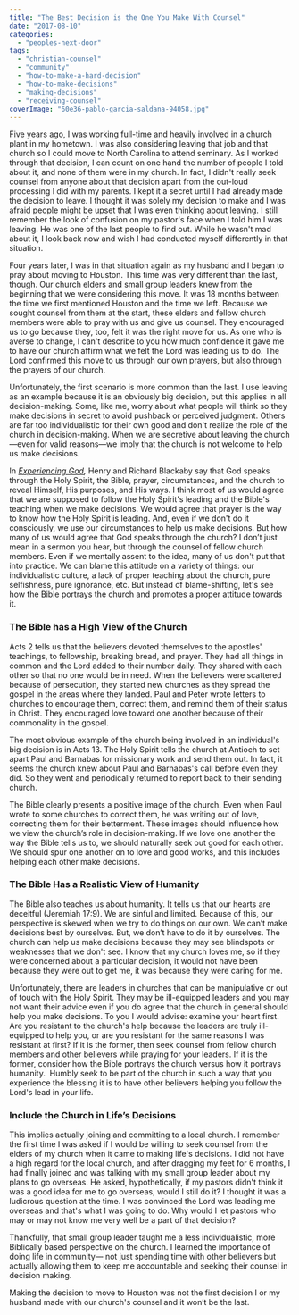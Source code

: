```yaml
---
title: "The Best Decision is the One You Make With Counsel"
date: "2017-08-10"
categories: 
  - "peoples-next-door"
tags: 
  - "christian-counsel"
  - "community"
  - "how-to-make-a-hard-decision"
  - "how-to-make-decisions"
  - "making-decisions"
  - "receiving-counsel"
coverImage: "60e36-pablo-garcia-saldana-94058.jpg"
---
```


Five years ago, I was working full-time and heavily involved in a church plant in my hometown. I was also considering leaving that job and that church so I could move to North Carolina to attend seminary. As I worked through that decision, I can count on one hand the number of people I told about it, and none of them were in my church. In fact, I didn't really seek counsel from anyone about that decision apart from the out-loud processing I did with my parents. I kept it a secret until I had already made the decision to leave. I thought it was solely my decision to make and I was afraid people might be upset that I was even thinking about leaving. I still remember the look of confusion on my pastor's face when I told him I was leaving. He was one of the last people to find out. While he wasn't mad about it, I look back now and wish I had conducted myself differently in that situation.

Four years later, I was in that situation again as my husband and I began to pray about moving to Houston. This time was very different than the last, though. Our church elders and small group leaders knew from the beginning that we were considering this move. It was 18 months between the time we first mentioned Houston and the time we left. Because we sought counsel from them at the start, these elders and fellow church members were able to pray with us and give us counsel. They encouraged us to go because they, too, felt it was the right move for us. As one who is averse to change, I can't describe to you how much confidence it gave me to have our church affirm what we felt the Lord was leading us to do. The Lord confirmed this move to us through our own prayers, but also through the prayers of our church.

Unfortunately, the first scenario is more common than the last. I use leaving as an example because it is an obviously big decision, but this applies in all decision-making. Some, like me, worry about what people will think so they make decisions in secret to avoid pushback or perceived judgment. Others are far too individualistic for their own good and don't realize the role of the church in decision-making. When we are secretive about leaving the church—even for valid reasons—we imply that the church is not welcome to help us make decisions.

In _[Experiencing God](https://amzn.to/33SobXP),_ Henry and Richard Blackaby say that God speaks through the Holy Spirit, the Bible, prayer, circumstances, and the church to reveal Himself, His purposes, and His ways. I think most of us would agree that we are supposed to follow the Holy Spirit's leading and the Bible's teaching when we make decisions. We would agree that prayer is the way to know how the Holy Spirit is leading. And, even if we don't do it consciously, we use our circumstances to help us make decisions. But how many of us would agree that God speaks through the church? I don’t just mean in a sermon you hear, but through the counsel of fellow church members. Even if we mentally assent to the idea, many of us don't put that into practice. We can blame this attitude on a variety of things: our individualistic culture, a lack of proper teaching about the church, pure selfishness, pure ignorance, etc. But instead of blame-shifting, let's see how the Bible portrays the church and promotes a proper attitude towards it.

### The Bible has a High View of the Church

Acts 2 tells us that the believers devoted themselves to the apostles' teachings, to fellowship, breaking bread, and prayer. They had all things in common and the Lord added to their number daily. They shared with each other so that no one would be in need. When the believers were scattered because of persecution, they started new churches as they spread the gospel in the areas where they landed. Paul and Peter wrote letters to churches to encourage them, correct them, and remind them of their status in Christ. They encouraged love toward one another because of their commonality in the gospel.

The most obvious example of the church being involved in an individual's big decision is in Acts 13. The Holy Spirit tells the church at Antioch to set apart Paul and Barnabas for missionary work and send them out. In fact, it seems the church knew about Paul and Barnabas's call before even they did. So they went and periodically returned to report back to their sending church.

The Bible clearly presents a positive image of the church. Even when Paul wrote to some churches to correct them, he was writing out of love, correcting them for their betterment. These images should influence how we view the church’s role in decision-making. If we love one another the way the Bible tells us to, we should naturally seek out good for each other. We should spur one another on to love and good works, and this includes helping each other make decisions.

### The Bible Has a Realistic View of Humanity

The Bible also teaches us about humanity. It tells us that our hearts are deceitful (Jeremiah 17:9). We are sinful and limited. Because of this, our perspective is skewed when we try to do things on our own. We can’t make decisions best by ourselves. But, we don’t have to do it by ourselves. The church can help us make decisions because they may see blindspots or weaknesses that we don't see. I know that my church loves me, so if they were concerned about a particular decision, it would not have been because they were out to get me, it was because they were caring for me.

Unfortunately, there are leaders in churches that can be manipulative or out of touch with the Holy Spirit. They may be ill-equipped leaders and you may not want their advice even if you do agree that the church in general should help you make decisions. To you I would advise: examine your heart first. Are you resistant to the church's help because the leaders are truly ill-equipped to help you, or are you resistant for the same reasons I was resistant at first? If it is the former, then seek counsel from fellow church members and other believers while praying for your leaders. If it is the former, consider how the Bible portrays the church versus how it portrays humanity.  Humbly seek to be part of the church in such a way that you experience the blessing it is to have other believers helping you follow the Lord's lead in your life.

### Include the Church in Life’s Decisions

This implies actually joining and committing to a local church. I remember the first time I was asked if I would be willing to seek counsel from the elders of my church when it came to making life's decisions. I did not have a high regard for the local church, and after dragging my feet for 6 months, I had finally joined and was talking with my small group leader about my plans to go overseas. He asked, hypothetically, if my pastors didn't think it was a good idea for me to go overseas, would I still do it? I thought it was a ludicrous question at the time. I was convinced the Lord was leading me overseas and that's what I was going to do. Why would I let pastors who may or may not know me very well be a part of that decision?

Thankfully, that small group leader taught me a less individualistic, more Biblically based perspective on the church. I learned the importance of doing life in community— not just spending time with other believers but actually allowing them to keep me accountable and seeking their counsel in decision making.

Making the decision to move to Houston was not the first decision I or my husband made with our church's counsel and it won’t be the last.
